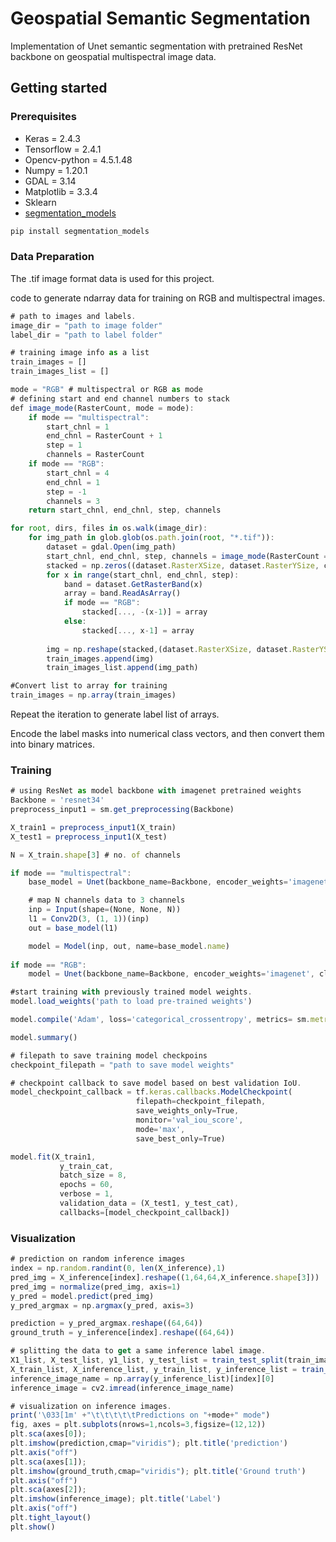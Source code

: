 # Geospatial Semantic Segmentation
  Implementation of Unet semantic segmentation with pretrained ResNet backbone on geospatial multispectral image data.
## Getting started
### Prerequisites
- Keras = 2.4.3
- Tensorflow = 2.4.1
- Opencv-python = 4.5.1.48
- Numpy = 1.20.1
- GDAL = 3.14
- Matplotlib = 3.3.4
- Sklearn 
- [segmentation_models](https://github.com/qubvel/segmentation_models)

```javascript
pip install segmentation_models
```
### Data Preparation
The .tif image format data is used for this project.

code to generate ndarray data for training on RGB and multispectral images.

```javascript
# path to images and labels.
image_dir = "path to image folder"
label_dir = "path to label folder"

# training image info as a list
train_images = []
train_images_list = []

mode = "RGB" # multispectral or RGB as mode
# defining start and end channel numbers to stack
def image_mode(RasterCount, mode = mode):
    if mode == "multispectral":
        start_chnl = 1
        end_chnl = RasterCount + 1
        step = 1
        channels = RasterCount
    if mode == "RGB":
        start_chnl = 4
        end_chnl = 1
        step = -1
        channels = 3
    return start_chnl, end_chnl, step, channels

for root, dirs, files in os.walk(image_dir):
    for img_path in glob.glob(os.path.join(root, "*.tif")):
        dataset = gdal.Open(img_path)
        start_chnl, end_chnl, step, channels = image_mode(RasterCount = dataset.RasterCount)
        stacked = np.zeros((dataset.RasterXSize, dataset.RasterYSize, channels), int)
        for x in range(start_chnl, end_chnl, step):
            band = dataset.GetRasterBand(x)
            array = band.ReadAsArray()
            if mode == "RGB":
                stacked[..., -(x-1)] = array
            else:
                stacked[..., x-1] = array
            
        img = np.reshape(stacked,(dataset.RasterXSize, dataset.RasterYSize, channels))
        train_images.append(img)
        train_images_list.append(img_path)    

#Convert list to array for training
train_images = np.array(train_images)
```
Repeat the iteration to generate label list of arrays.

Encode the label masks into numerical class vectors, and then convert them into binary matrices.
### Training
```javascript
# using ResNet as model backbone with imagenet pretrained weights
Backbone = 'resnet34'
preprocess_input1 = sm.get_preprocessing(Backbone)

X_train1 = preprocess_input1(X_train)
X_test1 = preprocess_input1(X_test)

N = X_train.shape[3] # no. of channels

if mode == "multispectral":
    base_model = Unet(backbone_name=Backbone, encoder_weights='imagenet', classes = n_classes, activation = 'softmax')

    # map N channels data to 3 channels
    inp = Input(shape=(None, None, N))
    l1 = Conv2D(3, (1, 1))(inp) 
    out = base_model(l1)

    model = Model(inp, out, name=base_model.name)
    
if mode == "RGB":
    model = Unet(backbone_name=Backbone, encoder_weights='imagenet', classes = n_classes, activation = 'softmax')

#start training with previously trained model weights.
model.load_weights('path to load pre-trained weights') 

model.compile('Adam', loss='categorical_crossentropy', metrics= sm.metrics.IOUScore())

model.summary()

# filepath to save training model checkpoins
checkpoint_filepath = "path to save model weights"

# checkpoint callback to save model based on best validation IoU.
model_checkpoint_callback = tf.keras.callbacks.ModelCheckpoint(
                            filepath=checkpoint_filepath,
                            save_weights_only=True,
                            monitor='val_iou_score',
                            mode='max',
                            save_best_only=True)

model.fit(X_train1,
           y_train_cat,
           batch_size = 8,
           epochs = 60,
           verbose = 1,
           validation_data = (X_test1, y_test_cat),
           callbacks=[model_checkpoint_callback])
```
### Visualization
```javascript
# prediction on random inference images
index = np.random.randint(0, len(X_inference),1) 
pred_img = X_inference[index].reshape((1,64,64,X_inference.shape[3]))
pred_img = normalize(pred_img, axis=1)
y_pred = model.predict(pred_img)
y_pred_argmax = np.argmax(y_pred, axis=3)

prediction = y_pred_argmax.reshape((64,64))
ground_truth = y_inference[index].reshape((64,64))

# splitting the data to get a same inference label image.
X1_list, X_test_list, y1_list, y_test_list = train_test_split(train_images_list, train_masks_list, test_size = 0.10, random_state = 0)
X_train_list, X_inference_list, y_train_list, y_inference_list = train_test_split(X1_list, y1_list, test_size = 0.05, random_state = 0)
inference_image_name = np.array(y_inference_list)[index][0]
inference_image = cv2.imread(inference_image_name)

# visualization on inference images.
print('\033[1m' +"\t\t\t\t\tPredictions on "+mode+" mode")
fig, axes = plt.subplots(nrows=1,ncols=3,figsize=(12,12))
plt.sca(axes[0]); 
plt.imshow(prediction,cmap="viridis"); plt.title('prediction')
plt.axis("off")
plt.sca(axes[1]); 
plt.imshow(ground_truth,cmap="viridis"); plt.title('Ground truth')
plt.axis("off")
plt.sca(axes[2]); 
plt.imshow(inference_image); plt.title('Label')
plt.axis("off")
plt.tight_layout()
plt.show()
```

